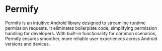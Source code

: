 # Permify
Permify is an intuitive Android library designed to streamline runtime permission requests. It eliminates boilerplate code, simplifying permission handling for developers. With built-in functionality for common scenarios, Permify ensures smoother, more reliable user experiences across Android versions and devices.
